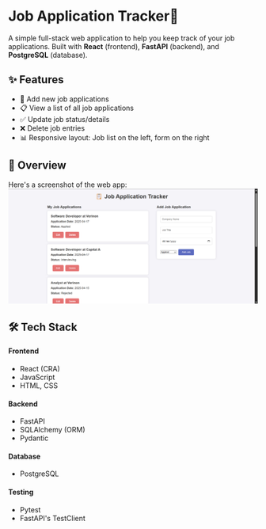 # Job Application Tracker🎯 
A simple full-stack web application to help you keep track of your job applications. Built with **React** (frontend), **FastAPI** (backend), and **PostgreSQL** (database). 

## ✨ Features 
- 📝 Add new job applications
- 📋 View a list of all job applications
- ✅ Update job status/details
- ❌ Delete job entries
- 📊 Responsive layout: Job list on the left, form on the right

## 📸 Overview 
Here's a screenshot of the web app:
![page](image.jpg)

## 🛠 Tech Stack 
#### Frontend 
- React (CRA)
- JavaScript
- HTML, CSS

#### Backend
- FastAPI
- SQLAlchemy (ORM)
- Pydantic

#### Database 
- PostgreSQL

#### Testing 
- Pytest
- FastAPI's TestClient
